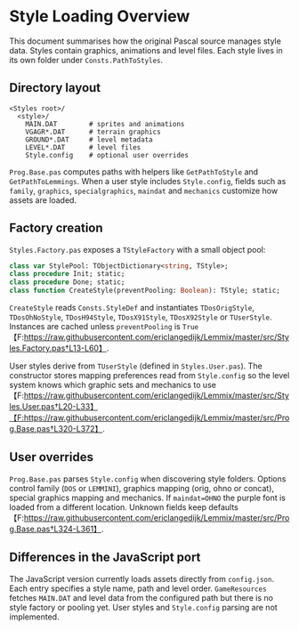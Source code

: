 # Style Loading Overview

This document summarises how the original Pascal source manages style data. Styles contain graphics, animations and level files. Each style lives in its own folder under `Consts.PathToStyles`.

## Directory layout

```
<Styles root>/
  <style>/
    MAIN.DAT        # sprites and animations
    VGAGR*.DAT      # terrain graphics
    GROUND*.DAT     # level metadata
    LEVEL*.DAT      # level files
    Style.config    # optional user overrides
```

`Prog.Base.pas` computes paths with helpers like `GetPathToStyle` and `GetPathToLemmings`. When a user style includes `Style.config`, fields such as `family`, `graphics`, `specialgraphics`, `maindat` and `mechanics` customize how assets are loaded.

## Factory creation

`Styles.Factory.pas` exposes a `TStyleFactory` with a small object pool:

```pascal
class var StylePool: TObjectDictionary<string, TStyle>;
class procedure Init; static;
class procedure Done; static;
class function CreateStyle(preventPooling: Boolean): TStyle; static;
```

`CreateStyle` reads `Consts.StyleDef` and instantiates `TDosOrigStyle`, `TDosOhNoStyle`, `TDosH94Style`, `TDosX91Style`, `TDosX92Style` or `TUserStyle`. Instances are cached unless `preventPooling` is `True`【F:https://raw.githubusercontent.com/ericlangedijk/Lemmix/master/src/Styles.Factory.pas†L13-L60】.

User styles derive from `TUserStyle` (defined in `Styles.User.pas`). The constructor stores mapping preferences read from `Style.config` so the level system knows which graphic sets and mechanics to use【F:https://raw.githubusercontent.com/ericlangedijk/Lemmix/master/src/Styles.User.pas†L20-L33】【F:https://raw.githubusercontent.com/ericlangedijk/Lemmix/master/src/Prog.Base.pas†L320-L372】.

## User overrides

`Prog.Base.pas` parses `Style.config` when discovering style folders. Options control family (`DOS` or `LEMMINI`), graphics mapping (orig, ohno or concat), special graphics mapping and mechanics. If `maindat=OHNO` the purple font is loaded from a different location. Unknown fields keep defaults【F:https://raw.githubusercontent.com/ericlangedijk/Lemmix/master/src/Prog.Base.pas†L324-L361】.

## Differences in the JavaScript port

The JavaScript version currently loads assets directly from `config.json`. Each entry specifies a style name, path and level order. `GameResources` fetches `MAIN.DAT` and level data from the configured path but there is no style factory or pooling yet. User styles and `Style.config` parsing are not implemented.
